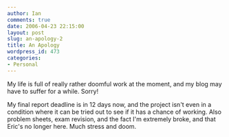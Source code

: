 ```yaml
---
author: Ian
comments: true
date: 2006-04-23 22:15:00
layout: post
slug: an-apology-2
title: An Apology
wordpress_id: 473
categories:
- Personal
---
```


My life is full of really rather doomful work at the moment, and my blog may have to suffer for a while.  Sorry!  

My final report deadline is in 12 days now, and the project isn't even in a condition where it can be tried out to see if it has a chance of working.  Also problem sheets, exam revision, and the fact I'm extremely broke, and that Eric's no longer here.  Much stress and doom.
